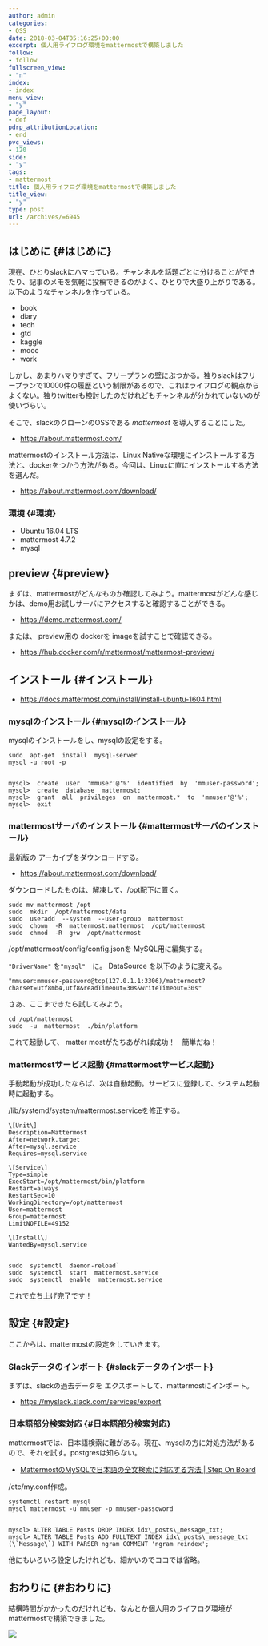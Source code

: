 ```yaml
---
author: admin
categories:
- OSS
date: 2018-03-04T05:16:25+00:00
excerpt: 個人用ライフログ環境をmattermostで構築しました
follow:
- follow
fullscreen_view:
- "n"
index:
- index
menu_view:
- "y"
page_layout:
- def
pdrp_attributionLocation:
- end
pvc_views:
- 120
side:
- "y"
tags:
- mattermost
title: 個人用ライフログ環境をmattermostで構築しました
title_view:
- "y"
type: post
url: /archives/=6945
---
```


## はじめに {#はじめに}

現在、ひとりslackにハマっている。チャンネルを話題ごとに分けることができたり、記事のメモを気軽に投稿できるのがよく、ひとりで大盛り上がりである。以下のようなチャンネルを作っている。

  * book
  * diary
  * tech
  * gtd
  * kaggle
  * mooc
  * work

しかし、あまりハマりすぎて、フリープランの壁にぶつかる。独りslackはフリープランで10000件の履歴という制限があるので、これはライフログの観点からよくない。独りtwitterも検討したのだけれどもチャンネルが分かれていないのが使いづらい。

そこで、slackのクローンのOSSである _mattermost_ を導入することにした。

  * <https://about.mattermost.com/>

mattermostのインストール方法は、Linux Nativeな環境にインストールする方法と、dockerをつかう方法がある。今回は、Linuxに直にインストールする方法を選んだ。

  * <https://about.mattermost.com/download/>

### 環境 {#環境}

  * Ubuntu 16.04 LTS
  * mattermost 4.7.2
  * mysql

## preview {#preview}

まずは、mattermostがどんなものか確認してみよう。mattermostがどんな感じかは、demo用お試しサーバにアクセスすると確認することができる。

  * <https://demo.mattermost.com/>

または、 preview用の dockerを imageを試すことで確認できる。

  * <https://hub.docker.com/r/mattermost/mattermost-preview/>

## インストール {#インストール}

  * <https://docs.mattermost.com/install/install-ubuntu-1604.html>

### mysqlのインストール {#mysqlのインストール}

mysqlのインストールをし、mysqlの設定をする。

    sudo  apt-get  install  mysql-server
    mysql -u root -p
    

    mysql>  create  user  'mmuser'@'%'  identified  by  'mmuser-password';
    mysql>  create  database  mattermost;
    mysql>  grant  all  privileges  on  mattermost.*  to  'mmuser'@'%';
    mysql>  exit
    

### mattermostサーバのインストール {#mattermostサーバのインストール}

最新版の アーカイブをダウンロードする。

  * <https://about.mattermost.com/download/>

ダウンロードしたものは、解凍して、/opt配下に置く。

    sudo mv mattermost /opt
    sudo  mkdir  /opt/mattermost/data
    sudo  useradd  --system  --user-group  mattermost
    sudo  chown  -R  mattermost:mattermost  /opt/mattermost
    sudo  chmod  -R  g+w  /opt/mattermost
    

/opt/mattermost/config/config.jsonを MySQL用に編集する。
  
`"DriverName"` を`"mysql"`　に。 DataSource を以下のように変える。

    "mmuser:mmuser-password@tcp(127.0.1.1:3306)/mattermost?charset=utf8mb4,utf8&readTimeout=30s&writeTimeout=30s"
    

さあ、ここまできたら試してみよう。

    cd /opt/mattermost
    sudo  -u  mattermost  ./bin/platform
    

これて起動して、 matter mostがたちあがれば成功！　簡単だね！

### mattermostサービス起動 {#mattermostサービス起動}

手動起動が成功したならば、次は自動起動。サービスに登録して、システム起動時に起動する。
  
/lib/systemd/system/mattermost.serviceを修正する。

    \[Unit\]
    Description=Mattermost
    After=network.target
    After=mysql.service
    Requires=mysql.service
    
    \[Service\]
    Type=simple
    ExecStart=/opt/mattermost/bin/platform
    Restart=always
    RestartSec=10
    WorkingDirectory=/opt/mattermost
    User=mattermost
    Group=mattermost
    LimitNOFILE=49152
    
    \[Install\]
    WantedBy=mysql.service
    

    sudo  systemctl  daemon-reload`
    sudo  systemctl  start  mattermost.service
    sudo  systemctl  enable  mattermost.service
    

これで立ち上げ完了です！

## 設定 {#設定}

ここからは、mattermostの設定をしていきます。

### Slackデータのインポート {#slackデータのインポート}

まずは、slackの過去データを エクスボートして、mattermostにインポート。

  * <https://myslack.slack.com/services/export>

### 日本語部分検索対応 {#日本語部分検索対応}

mattermostでは、日本語検索に難がある。現在、mysqlの方に対処方法があるので、それを試す。postgresは知らない。

  * [MattermostのMySQLで日本語の全文検索に対応する方法 \| Step On Board][1]

/etc/my.conf作成。

    systemctl restart mysql
    mysql mattermost -u mmuser -p mmuser-passoword
    

    mysql> ALTER TABLE Posts DROP INDEX idx\_posts\_message_txt;  
    mysql> ALTER TABLE Posts ADD FULLTEXT INDEX idx\_posts\_message_txt (\`Message\`) WITH PARSER ngram COMMENT 'ngram reindex';
    

他にもいろいろ設定したけれども、細かいのでココでは省略。

## おわりに {#おわりに}

結構時間がかかったのだけれども、なんとか個人用のライフログ環境がmattermostで構築できました。

![][2]

 [1]: https://www.lesstep.jp/step_on_board/mattermost/859/
 [2]: https://lh3.googleusercontent.com/ylckNWVmxQwYfeYTO5kCdP300VfYzXNdffKTaJMRIAgq6MoMSP-s6OieOlu-gvlSWBKk-NZbYnMz-sW9zNyA_m-_BJ4h1QVRtmouaMxy3mUXmORjayrwFNkS5UarxuBnRuqph1jI1ha17aV37Pg4sKPt8aBdSs5316w7GoWi2c9y2AfFxfe4gS2PpAcAfWXelJAT-zdc3XNY6p8-JrKNgSlCoIWqdmxi2NyVtwqZmg49AnUt2zf12D9fcHSg5Li6dy8UOas1VjesEX09IXdoeI9kUfIO8cPt-2h4LgS-H9GA2m2SdJXbf6-QlDYuaP_RDuD-32T1A5808oRH7_qXmeTbTZFJATrD3m_TO8g1P43KE-0OZdZ-2VGSZaBK1B6VzY7bSE_q0WqWMDEIym_wieXEXhHsYmNsBlZQ4agUutyUP4LSlTezDGLwArvAS9K4ImTegtZqJAzA2c7EIjygX59HtXz8kxYBfPE-WooVaP87LJJqMEW4PCqA78baHkQuyaFs0z5q4yK98x-ziJWhf8bTNpcF-QOmj8hwg9JpRcas7FZfCR7rKE3nYyZeSdAoRLxtATWfV1Zia_TbTOrxpcjzFBICM-EFg_A4eHk=w984-h716-no